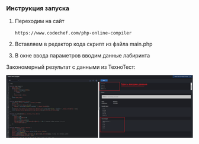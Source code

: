 ### Инструкция запуска

1. Переходим на сайт 
    
    `https://www.codechef.com/php-online-compiler`
    
2. Вставляем в редактор кода скрипт из файла main.php
3. В окне ввода параметров вводим данные лабиринта


Закономерный результат с данными из ТехноТест: 

![Alt text](result.png)